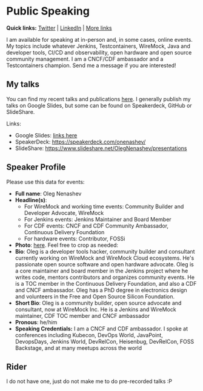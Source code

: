 # Public Speaking

**Quick links:**
[Twitter](https://twitter.com/oleg_nenashev) |
[LinkedIn](https://www.linkedin.com/in/onenashev/) |
[More links](https://linktr.ee/onenashev)

I am available for speaking at in-person and, in some cases, online events.
My topics include whatever Jenkins, Testcontainers, WireMock, Java and developer tools, CI/CD and observability, open hardware and open source community management.
I am a CNCF/CDF ambassador and a Testcontainers champion.
Send me a message if you are interested!

## My talks

You can find my recent talks and publications [here](https://docs.google.com/document/d/1ivtWiedTZeLP3ct1im7NAcnXPdFLrsBeuF5Gx0w3Byc/edit?usp=sharing).
I generally publish my talks on Google Slides, but some can be found on Speakerdeck, GitHub or SlideShare.

Links:

* Google Slides: [links here](https://docs.google.com/document/d/1ivtWiedTZeLP3ct1im7NAcnXPdFLrsBeuF5Gx0w3Byc/edit?usp=sharing)
* SpeakerDeck: https://speakerdeck.com/onenashev/ 
* SlideShare: https://www.slideshare.net/OlegNenashev/presentations

## Speaker Profile

Please use this data for events:

* **Full name**: Oleg Nenashev
* **Headline(s)**:
  * For WireMock and working time events: Community Builder and Developer Advocate, WireMock
  * For Jenkins events: Jenkins Maintainer and Board Member 
  * For CDF events: CNCF and CDF Community Ambassador, Continuous Delivery Foundation
  * For hardware events: Contributor, FOSSi
*  **Photo**: [here](/images/profile.jpg).
   Feel free to crop as needed:
* **Bio**:
Oleg is a developer tools hacker, community builder and consultant currently working on WireMock and WireMock Cloud ecosystems.
He's passionate open source software and open hardware advocate.
Oleg is a core maintainer and board member in the Jenkins project where he writes code, mentors contributors and organizes community events.
He is a TOC member in the Continuous Delivery Foundation, and also a CDF and CNCF ambassador.
Oleg has a PhD degree in electronics design and volunteers in the Free and Open Source Silicon Foundation.
* **Short Bio**: Oleg is a community builder, open source advocate and consultant, now at WireMock Inc. He is a Jenkins and WireMock maintainer, CDF TOC member and CNCF ambassador
* **Pronous**: he/him
* **Speaking Credentials:**  I am a CNCF and CDF ambassador. I spoke at conferences including Kubecon, DevOps World, JavaPoint, DevopsDays, Jenkins World, DevRelCon, Heisenbug, DevRelCon, FOSS Backstage, and at many meetups across the world

## Rider

I do not have one, just do not make me to do pre-recorded talks :P

